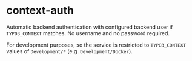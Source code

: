 # context-auth

Automatic backend authentication with configured backend user if `TYPO3_CONTEXT` matches. No username and no password required.

For development purposes, so the service is restricted to `TYPO3_CONTEXT` values of `Development/*` (e.g. `Development/Docker`).
